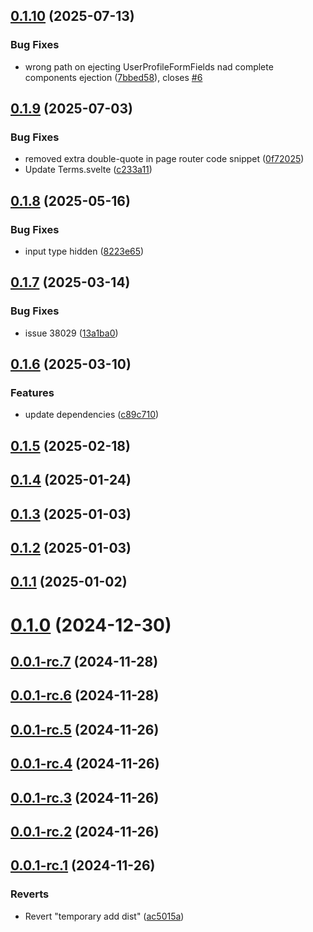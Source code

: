 ## [0.1.10](https://github.com/keycloakify/keycloakify-svelte/compare/v0.1.9...v0.1.10) (2025-07-13)


### Bug Fixes

* wrong path on ejecting UserProfileFormFields nad complete components ejection ([7bbed58](https://github.com/keycloakify/keycloakify-svelte/commit/7bbed583af44f9e24d6ed93c24f1e681a27bcf1a)), closes [#6](https://github.com/keycloakify/keycloakify-svelte/issues/6)



## [0.1.9](https://github.com/keycloakify/keycloakify-svelte/compare/v0.1.8...v0.1.9) (2025-07-03)


### Bug Fixes

* removed extra double-quote in page router code snippet ([0f72025](https://github.com/keycloakify/keycloakify-svelte/commit/0f72025c6ace358d0420367c0077965671b4444f))
* Update Terms.svelte ([c233a11](https://github.com/keycloakify/keycloakify-svelte/commit/c233a11e06bdd3d83fb4ddecac39626836761f1f))



## [0.1.8](https://github.com/keycloakify/keycloakify-svelte/compare/v0.1.7...v0.1.8) (2025-05-16)


### Bug Fixes

* input type hidden ([8223e65](https://github.com/keycloakify/keycloakify-svelte/commit/8223e65bb4d030f7a296c4df5d087676d0465db2))



## [0.1.7](https://github.com/keycloakify/keycloakify-svelte/compare/v0.1.6...v0.1.7) (2025-03-14)


### Bug Fixes

* issue 38029 ([13a1ba0](https://github.com/keycloakify/keycloakify-svelte/commit/13a1ba0e844e2b6d773b8799ef44ac9d11d80996))



## [0.1.6](https://github.com/keycloakify/keycloakify-svelte/compare/v0.1.5...v0.1.6) (2025-03-10)


### Features

* update dependencies ([c89c710](https://github.com/keycloakify/keycloakify-svelte/commit/c89c7107a2c0aa764f7eb594274c7c2adacd56c8))



## [0.1.5](https://github.com/keycloakify/keycloakify-svelte/compare/v0.1.4...v0.1.5) (2025-02-18)



## [0.1.4](https://github.com/keycloakify/keycloakify-svelte/compare/v0.1.3...v0.1.4) (2025-01-24)



## [0.1.3](https://github.com/keycloakify/keycloakify-svelte/compare/v0.1.2...v0.1.3) (2025-01-03)



## [0.1.2](https://github.com/keycloakify/keycloakify-svelte/compare/v0.1.1...v0.1.2) (2025-01-03)



## [0.1.1](https://github.com/keycloakify/keycloakify-svelte/compare/v0.1.0...v0.1.1) (2025-01-02)



# [0.1.0](https://github.com/keycloakify/keycloakify-svelte/compare/v0.0.1-rc.7...v0.1.0) (2024-12-30)



## [0.0.1-rc.7](https://github.com/keycloakify/keycloakify-svelte/compare/v0.0.1-rc.6...v0.0.1-rc.7) (2024-11-28)



## [0.0.1-rc.6](https://github.com/keycloakify/keycloakify-svelte/compare/v0.0.1-rc.5...v0.0.1-rc.6) (2024-11-28)



## [0.0.1-rc.5](https://github.com/keycloakify/keycloakify-svelte/compare/v0.0.1-rc.4...v0.0.1-rc.5) (2024-11-26)



## [0.0.1-rc.4](https://github.com/keycloakify/keycloakify-svelte/compare/v0.0.1-rc.3...v0.0.1-rc.4) (2024-11-26)



## [0.0.1-rc.3](https://github.com/keycloakify/keycloakify-svelte/compare/v0.0.1-rc.2...v0.0.1-rc.3) (2024-11-26)



## [0.0.1-rc.2](https://github.com/keycloakify/keycloakify-svelte/compare/v0.0.1-rc.1...v0.0.1-rc.2) (2024-11-26)



## [0.0.1-rc.1](https://github.com/keycloakify/keycloakify-svelte/compare/ac5015a40b34b7f358080c842c764d4bfea01f7b...v0.0.1-rc.1) (2024-11-26)


### Reverts

* Revert "temporary add dist" ([ac5015a](https://github.com/keycloakify/keycloakify-svelte/commit/ac5015a40b34b7f358080c842c764d4bfea01f7b))



